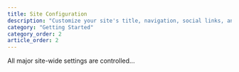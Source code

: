 ```yaml
---
title: Site Configuration
description: "Customize your site's title, navigation, social links, and more via the _config.yml file."
category: "Getting Started"
category_order: 2
article_order: 2
---
```

All major site-wide settings are controlled...